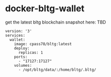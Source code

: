 # docker-bltg-wallet

get the latest bltg blockchain snapshot here: TBD

```
version: '3'
services:
  wallet:
    image: cpass78/bltg:latest
    deploy:
      replicas: 1    
    ports:
      - "17127:17127"
    volumes: 
      - /opt/bltg/data/:/home/bltg/.bltg/
```
